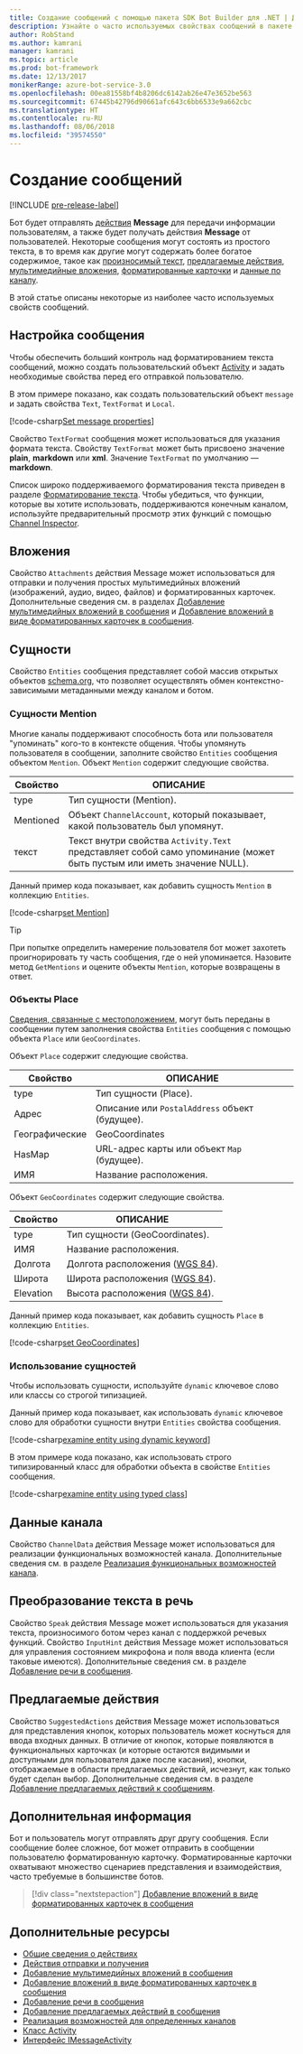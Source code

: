 ```yaml
---
title: Создание сообщений с помощью пакета SDK Bot Builder для .NET | Документация Майкрософт
description: Узнайте о часто используемых свойствах сообщений в пакете SDK Bot Builder для .NET.
author: RobStand
ms.author: kamrani
manager: kamrani
ms.topic: article
ms.prod: bot-framework
ms.date: 12/13/2017
monikerRange: azure-bot-service-3.0
ms.openlocfilehash: 00ea81558bf4b8206dc6142ab26e47e3652be563
ms.sourcegitcommit: 67445b42796d90661afc643c6bb6533e9a662cbc
ms.translationtype: HT
ms.contentlocale: ru-RU
ms.lasthandoff: 08/06/2018
ms.locfileid: "39574550"
---
```

# <a name="create-messages"></a>Создание сообщений

[!INCLUDE [pre-release-label](../includes/pre-release-label-v3.md)]

Бот будет отправлять [действия](bot-builder-dotnet-activities.md) **Message** для передачи информации пользователям, а также будет получать действия **Message** от пользователей. Некоторые сообщения могут состоять из простого текста, в то время как другие могут содержать более богатое содержимое, такое как [произносимый текст](bot-builder-dotnet-text-to-speech.md), [предлагаемые действия](bot-builder-dotnet-add-suggested-actions.md), [мультимедийные вложения](bot-builder-dotnet-add-media-attachments.md), [форматированные карточки](bot-builder-dotnet-add-rich-card-attachments.md) и [данные по каналу](bot-builder-dotnet-channeldata.md). 

В этой статье описаны некоторые из наиболее часто используемых свойств сообщений.

## <a name="customizing-a-message"></a>Настройка сообщения

Чтобы обеспечить больший контроль над форматированием текста сообщений, можно создать пользовательский объект [Activity](https://docs.botframework.com/en-us/csharp/builder/sdkreference/dc/d2f/class_microsoft_1_1_bot_1_1_connector_1_1_activity.html) и задать необходимые свойства перед его отправкой пользователю.

В этом примере показано, как создать пользовательский объект `message` и задать свойства `Text`, `TextFormat` и `Local`.

[!code-csharp[Set message properties](../includes/code/dotnet-create-messages.cs#setBasicProperties)]

Свойство `TextFormat` сообщения может использоваться для указания формата текста. Свойству `TextFormat` может быть присвоено значение **plain**, **markdown** или **xml**. Значение `TextFormat` по умолчанию — **markdown**. 

Список широко поддерживаемого форматирования текста приведен в разделе [Форматирование текста](../bot-service-channel-inspector.md#text-formatting). Чтобы убедиться, что функции, которые вы хотите использовать, поддерживаются конечным каналом, используйте предварительный просмотр этих функций с помощью [Channel Inspector](../bot-service-channel-inspector.md).

## <a name="attachments"></a>Вложения

Свойство `Attachments` действия Message может использоваться для отправки и получения простых мультимедийных вложений (изображений, аудио, видео, файлов) и форматированных карточек. Дополнительные сведения см. в разделах [Добавление мультимедийных вложений в сообщения](bot-builder-dotnet-add-media-attachments.md) и [Добавление вложений в виде форматированных карточек в сообщения](bot-builder-dotnet-add-rich-card-attachments.md).

## <a name="entities"></a>Сущности

Свойство `Entities` сообщения представляет собой массив открытых объектов <a href="http://schema.org/" target="_blank">schema.org</a>, что позволяет осуществлять обмен контекстно-зависимыми метаданными между каналом и ботом.

### <a name="mention-entities"></a>Сущности Mention

Многие каналы поддерживают способность бота или пользователя "упоминать" кого-то в контексте общения. Чтобы упомянуть пользователя в сообщении, заполните свойство `Entities` сообщения объектом `Mention`. Объект `Mention` содержит следующие свойства. 

| Свойство | ОПИСАНИЕ | 
|----|----|
| type | Тип сущности (Mention). | 
| Mentioned | Объект `ChannelAccount`, который показывает, какой пользователь был упомянут. | 
| текст | Текст внутри свойства `Activity.Text` представляет собой само упоминание (может быть пустым или иметь значение NULL). |

Данный пример кода показывает, как добавить сущность `Mention` в коллекцию `Entities`.

[!code-csharp[set Mention](../includes/code/dotnet-create-messages.cs#setMention)]

> [!TIP]
> При попытке определить намерение пользователя бот может захотеть проигнорировать ту часть сообщения, где о ней упоминается. Назовите метод `GetMentions` и оцените объекты `Mention`, которые возвращены в ответ.

### <a name="place-objects"></a>Объекты Place

<a href="https://schema.org/Place" target="_blank">Сведения, связанные с местоположением</a>, могут быть переданы в сообщении путем заполнения свойства `Entities` сообщения с помощью объекта `Place` или `GeoCoordinates`. 

Объект `Place` содержит следующие свойства.

| Свойство | ОПИСАНИЕ | 
|----|----|
| type | Тип сущности (Place). |
| Адрес | Описание или `PostalAddress` объект (будущее). | 
| Географические | GeoCoordinates | 
| HasMap | URL-адрес карты или объект `Map` (будущее). |
| ИМЯ | Название расположения. |

Объект `GeoCoordinates` содержит следующие свойства.

| Свойство | ОПИСАНИЕ | 
|----|----|
| type | Тип сущности (GeoCoordinates). |
| ИМЯ | Название расположения. |
| Долгота | Долгота расположения (<a href="https://en.wikipedia.org/wiki/World_Geodetic_System" target="_blank">WGS 84</a>). | 
| Широта | Широта расположения (<a href="https://en.wikipedia.org/wiki/World_Geodetic_System" target="_blank">WGS 84</a>). | 
| Elevation | Высота расположения (<a href="https://en.wikipedia.org/wiki/World_Geodetic_System" target="_blank">WGS 84</a>). | 

Данный пример кода показывает, как добавить сущность `Place` в коллекцию `Entities`.

[!code-csharp[set GeoCoordinates](../includes/code/dotnet-create-messages.cs#setGeoCoord)]

### <a name="consume-entities"></a>Использование сущностей

Чтобы использовать сущности, используйте `dynamic` ключевое слово или классы со строгой типизацией.

Данный пример кода показывает, как использовать `dynamic` ключевое слово для обработки сущности внутри `Entities` свойства сообщения.

[!code-csharp[examine entity using dynamic keyword](../includes/code/dotnet-create-messages.cs#examineEntity1)]

В этом примере кода показано, как использовать строго типизированный класс для обработки объекта в свойстве `Entities` сообщения.

[!code-csharp[examine entity using typed class](../includes/code/dotnet-create-messages.cs#examineEntity2)]

## <a name="channel-data"></a>Данные канала

Свойство `ChannelData` действия Message может использоваться для реализации функциональных возможностей канала. Дополнительные сведения см. в разделе [Реализация функциональных возможностей канала](bot-builder-dotnet-channeldata.md).

## <a name="text-to-speech"></a>Преобразование текста в речь

Свойство `Speak` действия Message может использоваться для указания текста, произносимого ботом через канал с поддержкой речевых функций. Свойство `InputHint` действия Message может использоваться для управления состоянием микрофона и поля ввода клиента (если таковые имеются). Дополнительные сведения см. в разделе [Добавление речи в сообщения](bot-builder-dotnet-text-to-speech.md).

## <a name="suggested-actions"></a>Предлагаемые действия

Свойство `SuggestedActions` действия Message может использоваться для представления кнопок, которых пользователь может коснуться для ввода входных данных. В отличие от кнопок, которые появляются в функциональных карточках (и которые остаются видимыми и доступными для пользователя даже после касания), кнопки, отображаемые в области предлагаемых действий, исчезнут, как только будет сделан выбор. Дополнительные сведения см. в разделе [Добавление предлагаемых действий к сообщениям](bot-builder-dotnet-add-suggested-actions.md).

## <a name="next-steps"></a>Дополнительная информация

Бот и пользователь могут отправлять друг другу сообщения. Если сообщение более сложное, бот может отправить в сообщении пользователю форматированную карточку. Форматированные карточки охватывают множество сценариев представления и взаимодействия, часто требуемые в большинстве ботов.

> [!div class="nextstepaction"]
> [Добавление вложений в виде форматированных карточек в сообщения](bot-builder-dotnet-add-rich-card-attachments.md)

## <a name="additional-resources"></a>Дополнительные ресурсы

- [Общие сведения о действиях](bot-builder-dotnet-activities.md)
- [Действия отправки и получения](bot-builder-dotnet-connector.md)
- [Добавление мультимедийных вложений в сообщения](bot-builder-dotnet-add-media-attachments.md)
- [Добавление вложений в виде форматированных карточек в сообщения](bot-builder-dotnet-add-rich-card-attachments.md)
- [Добавление речи в сообщения](bot-builder-dotnet-text-to-speech.md)
- [Добавление предлагаемых действий в сообщения](bot-builder-dotnet-add-suggested-actions.md)
- [Реализация возможностей для определенных каналов](bot-builder-dotnet-channeldata.md)
- <a href="https://docs.botframework.com/en-us/csharp/builder/sdkreference/dc/d2f/class_microsoft_1_1_bot_1_1_connector_1_1_activity.html" target="_blank">Класс Activity</a>
- <a href="/dotnet/api/microsoft.bot.connector.imessageactivity" target="_blank">Интерфейс IMessageActivity</a>

